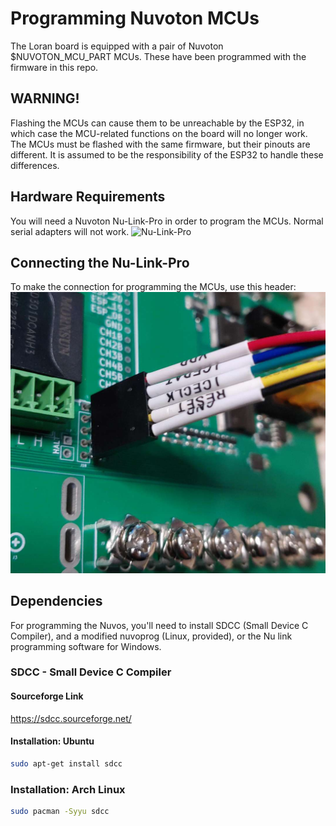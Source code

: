 # Programming Nuvoton MCUs
The Loran board is equipped with a pair of Nuvoton $NUVOTON_MCU_PART MCUs. These have been programmed with the firmware in this repo.

## WARNING!
Flashing the MCUs can cause them to be unreachable by the ESP32, in which case the MCU-related functions on the board will no longer work.
The MCUs must be flashed with the same firmware, but their pinouts are different. It is assumed to be the responsibility of the ESP32 to handle these differences.

## Hardware Requirements
You will need a Nuvoton Nu-Link-Pro in order to program the MCUs. Normal serial adapters will not work.
![Nu-Link-Pro](nuvoton_nulinkpro.jpg)

## Connecting the Nu-Link-Pro
To make the connection for programming the MCUs, use this header:
![Nu-Link-Pinout](nuvoton_pinout.jpg)

## Dependencies

For programming the Nuvos, you'll need to install SDCC (Small Device C Compiler), and a modified nuvoprog (Linux, provided), or the Nu link programming software for Windows.

### SDCC - Small Device C Compiler

#### Sourceforge Link
https://sdcc.sourceforge.net/

#### Installation: Ubuntu
```bash
sudo apt-get install sdcc
```

### Installation: Arch Linux
```bash
sudo pacman -Syyu sdcc
```
